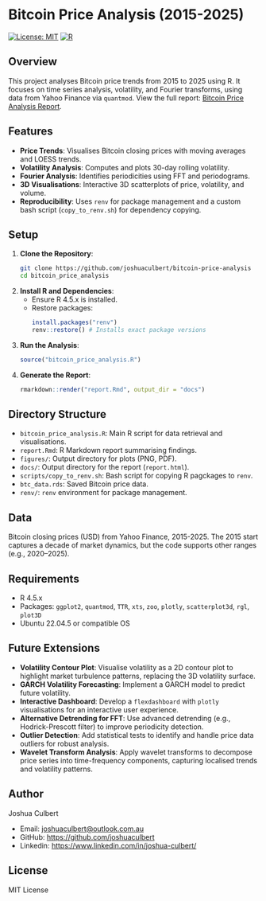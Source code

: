 # Bitcoin Price Analysis (2015-2025)
[![License: MIT](https://img.shields.io/badge/License-MIT-yellow.svg)](https://opensource.org/licenses/MIT)
[![R](https://img.shields.io/badge/R-4.5.x-blue.svg)](https://www.r-project.org/)

## Overview

This project analyses Bitcoin price trends from 2015 to 2025 using R. It focuses on time series analysis, volatility, and Fourier transforms, using data from Yahoo Finance via `quantmod`. View the full report: [Bitcoin Price Analysis Report](https://joshuaculbert.github.io/bitcoin-price-analysis/report.html).

## Features
- **Price Trends**: Visualises Bitcoin closing prices with moving averages and LOESS trends.
- **Volatility Analysis**: Computes and plots 30-day rolling volatility.
- **Fourier Analysis**: Identifies periodicities using FFT and periodograms.
- **3D Visualisations**: Interactive 3D scatterplots of price, volatility, and volume.
- **Reproducibility**: Uses `renv` for package management and a custom bash script (`copy_to_renv.sh`) for dependency copying.
  
## Setup
1. **Clone the Repository**:
   ```bash
   git clone https://github.com/joshuaculbert/bitcoin-price-analysis
   cd bitcoin_price_analysis
   ```
2. **Install R and Dependencies**:
   - Ensure R 4.5.x is installed.
   - Restore packages:
     ```R
     install.packages("renv")
     renv::restore() # Installs exact package versions
     ```
3. **Run the Analysis**:
   ```R
   source("bitcoin_price_analysis.R")
   ```
4. **Generate the Report**:
   ```R
   rmarkdown::render("report.Rmd", output_dir = "docs")
   ```

## Directory Structure
- `bitcoin_price_analysis.R`: Main R script for data retrieval and visualisations.
- `report.Rmd`: R Markdown report summarising findings.
- `figures/`: Output directory for plots (PNG, PDF).
- `docs/`: Output directory for the report (`report.html`).
- `scripts/copy_to_renv.sh`: Bash script for copying R pagckages to `renv`.
- `btc_data.rds`: Saved Bitcoin price data.
- `renv/`: `renv` environment for package management.

## Data 
Bitcoin closing prices (USD) from Yahoo Finance, 2015-2025. The 2015 start captures a decade of market dynamics, but the code supports other ranges (e.g., 2020–2025).

## Requirements
- R 4.5.x
- Packages: `ggplot2`, `quantmod`, `TTR`, `xts`, `zoo`, `plotly`, `scatterplot3d`, `rgl`, `plot3D`
- Ubuntu 22.04.5 or compatible OS

## Future Extensions
- **Volatility Contour Plot**: Visualise volatility as a 2D contour plot to highlight market turbulence patterns, replacing the 3D volatility surface.
- **GARCH Volatility Forecasting**: Implement a GARCH model to predict future volatility.
- **Interactive Dashboard**: Develop a `flexdashboard` with `plotly` visualisations for an interactive user experience.
- **Alternative Detrending for FFT**: Use advanced detrending (e.g., Hodrick-Prescott filter) to improve periodicity detection.
- **Outlier Detection**: Add statistical tests to identify and handle price data outliers for robust analysis.
- **Wavelet Transform Analysis**: Apply wavelet transforms to decompose price series into time-frequency components, capturing localised trends and volatility patterns.

## Author

Joshua Culbert
- Email: joshuaculbert@outlook.com.au
- GitHub: https://github.com/joshuaculbert
- Linkedin: https://www.linkedin.com/in/joshua-culbert/
  
## License 

MIT License

